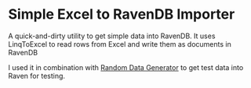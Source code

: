 Simple Excel to RavenDB Importer
================================
A quick-and-dirty utility to get simple data into RavenDB. It uses LinqToExcel to read rows from Excel and write them as documents in RavenDB

I used it in combination with [Random Data Generator](http://www.randomdatagenerator.net/) to get test data into Raven for testing.